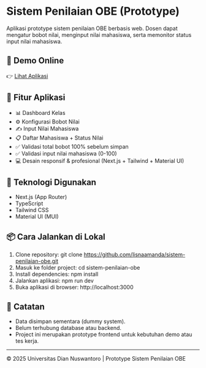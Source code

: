 # Sistem Penilaian OBE (Prototype)

Aplikasi prototype sistem penilaian OBE berbasis web. Dosen dapat mengatur bobot nilai, menginput nilai mahasiswa, serta memonitor status input nilai mahasiswa.

## 🔗 Demo Online

👉 [Lihat Aplikasi](https://sistem-penilaian-obe-dmlh.vercel.app/)

## 📌 Fitur Aplikasi

- 📊 Dashboard Kelas
- ⚙️ Konfigurasi Bobot Nilai
- ✍️ Input Nilai Mahasiswa
- 📋 Daftar Mahasiswa + Status Nilai
- ✅ Validasi total bobot 100% sebelum simpan
- ✅ Validasi input nilai mahasiswa (0-100)
- 💻 Desain responsif & profesional (Next.js + Tailwind + Material UI)

## 🚀 Teknologi Digunakan

- Next.js (App Router)
- TypeScript
- Tailwind CSS
- Material UI (MUI)

## 📦 Cara Jalankan di Lokal

1. Clone repository: git clone https://github.com/lisnaamanda/sistem-penilaian-obe.git
2. Masuk ke folder project: cd sistem-penilaian-obe
3. Install dependencies: npm install
4. Jalankan aplikasi: npm run dev
5. Buka aplikasi di browser: http://localhost:3000

## 📃 Catatan

- Data disimpan sementara (dummy system).
- Belum terhubung database atau backend.
- Project ini merupakan prototype frontend untuk kebutuhan demo atau tes kerja.

---

© 2025 Universitas Dian Nuswantoro | Prototype Sistem Penilaian OBE
